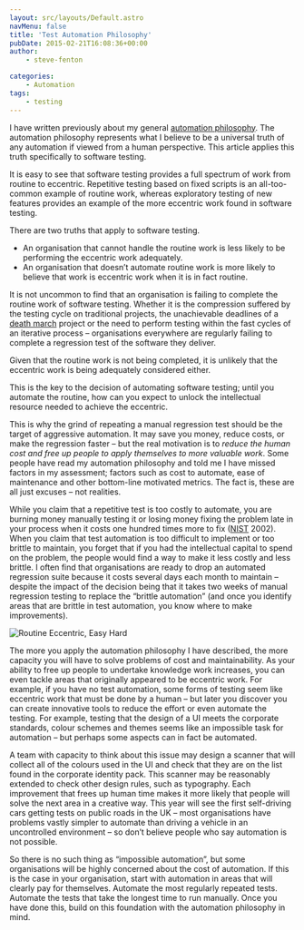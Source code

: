 ```yaml
---
layout: src/layouts/Default.astro
navMenu: false
title: 'Test Automation Philosophy'
pubDate: 2015-02-21T16:08:36+00:00
author:
    - steve-fenton

categories:
    - Automation
tags:
    - testing
---
```


I have written previously about my general [automation philosophy](/2015/02/automation-philosophy/). The automation philosophy represents what I believe to be a universal truth of any automation if viewed from a human perspective. This article applies this truth specifically to software testing.

It is easy to see that software testing provides a full spectrum of work from routine to eccentric. Repetitive testing based on fixed scripts is an all-too-common example of routine work, whereas exploratory testing of new features provides an example of the more eccentric work found in software testing.

There are two truths that apply to software testing.

- An organisation that cannot handle the routine work is less likely to be performing the eccentric work adequately.
- An organisation that doesn’t automate routine work is more likely to believe that work is eccentric work when it is in fact routine.

It is not uncommon to find that an organisation is failing to complete the routine work of software testing. Whether it is the compression suffered by the testing cycle on traditional projects, the unachievable deadlines of a [death march](http://www.amazon.co.uk/Death-March-Yourdon-Press-Computing/dp/0137483104/) project or the need to perform testing within the fast cycles of an iterative process – organisations everywhere are regularly failing to complete a regression test of the software they deliver.

Given that the routine work is not being completed, it is unlikely that the eccentric work is being adequately considered either.

This is the key to the decision of automating software testing; until you automate the routine, how can you expect to unlock the intellectual resource needed to achieve the eccentric.

This is why the grind of repeating a manual regression test should be the target of aggressive automation. It may save you money, reduce costs, or make the regression faster – but the real motivation is to *reduce the human cost and free up people to apply themselves to more valuable work*. Some people have read my automation philosophy and told me I have missed factors in my assessment; factors such as cost to automate, ease of maintenance and other bottom-line motivated metrics. The fact is, these are all just excuses – not realities.

While you claim that a repetitive test is too costly to automate, you are burning money manually testing it or losing money fixing the problem late in your process when it costs one hundred times more to fix ([NIST](http://www.nist.gov/) 2002). When you claim that test automation is too difficult to implement or too brittle to maintain, you forget that if you had the intellectual capital to spend on the problem, the people would find a way to make it less costly and less brittle. I often find that organisations are ready to drop an automated regression suite because it costs several days each month to maintain – despite the impact of the decision being that it takes two weeks of manual regression testing to replace the “brittle automation” (and once you identify areas that are brittle in test automation, you know where to make improvements).

![Routine Eccentric, Easy Hard](/img/2015/07/Routine-Eccentric-vs-Easy-Hard.png)

The more you apply the automation philosophy I have described, the more capacity you will have to solve problems of cost and maintainability. As your ability to free up people to undertake knowledge work increases, you can even tackle areas that originally appeared to be eccentric work. For example, if you have no test automation, some forms of testing seem like eccentric work that must be done by a human – but later you discover you can create innovative tools to reduce the effort or even automate the testing. For example, testing that the design of a UI meets the corporate standards, colour schemes and themes seems like an impossible task for automation – but perhaps some aspects can in fact be automated.

A team with capacity to think about this issue may design a scanner that will collect all of the colours used in the UI and check that they are on the list found in the corporate identity pack. This scanner may be reasonably extended to check other design rules, such as typography. Each improvement that frees up human time makes it more likely that people will solve the next area in a creative way. This year will see the first self-driving cars getting tests on public roads in the UK – most organisations have problems vastly simpler to automate than driving a vehicle in an uncontrolled environment – so don’t believe people who say automation is not possible.

So there is no such thing as “impossible automation”, but some organisations will be highly concerned about the cost of automation. If this is the case in your organisation, start with automation in areas that will clearly pay for themselves. Automate the most regularly repeated tests. Automate the tests that take the longest time to run manually. Once you have done this, build on this foundation with the automation philosophy in mind.